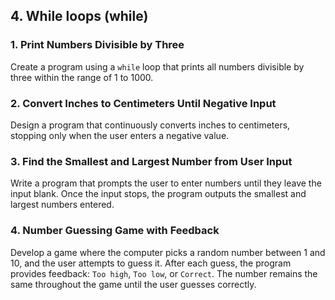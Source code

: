 ## 4. While loops (while)

### 1. Print Numbers Divisible by Three
Create a program using a `while` loop that prints all numbers divisible by three within the range of 1 to 1000.

### 2. Convert Inches to Centimeters Until Negative Input
Design a program that continuously converts inches to centimeters, stopping only when the user enters a negative value.

### 3. Find the Smallest and Largest Number from User Input
Write a program that prompts the user to enter numbers until they leave the input blank. Once the input stops, the program outputs the smallest and largest numbers entered.

### 4. Number Guessing Game with Feedback
Develop a game where the computer picks a random number between 1 and 10, and the user attempts to guess it. After each guess, the program provides feedback: `Too high`, `Too low`, or `Correct`. The number remains the same throughout the game until the user guesses correctly.